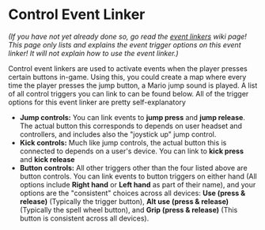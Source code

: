 # Control Event Linker
*(If you have not yet already done so, go read the [event linkers](https://kospy.github.io/BasSDK/Components/ThunderRoad/EventLinker.html) wiki page! This page only lists and explains the event trigger options on this event linker! It will not explain how to use the event linker.)*

Control event linkers are used to activate events when the player presses certain buttons in-game. Using this, you could create a map where every time the player presses the jump button, a Mario jump sound is played. A list of all control triggers you can link to can be found below. All of the trigger options for this event linker are pretty self-explanatory
- **Jump controls:** You can link events to **jump press** and **jump release**. The actual button this corresponds to depends on user headset and controllers, and includes also the "joystick up" jump control.
- **Kick controls:** Much like jump controls, the actual button this is connected to depends on a user's device. You can link to **kick press** and **kick release**
- **Button controls:** All other triggers other than the four listed above are button controls. You can link events to button triggers on either hand (All options include **Right hand** or **Left hand** as part of their name), and your options are the "consistent" choices across all devices: **Use (press & release)** (Typically the trigger button), **Alt use (press & release)** (Typically the spell wheel button), and **Grip (press & release)** (This button is consistent across all devices).

